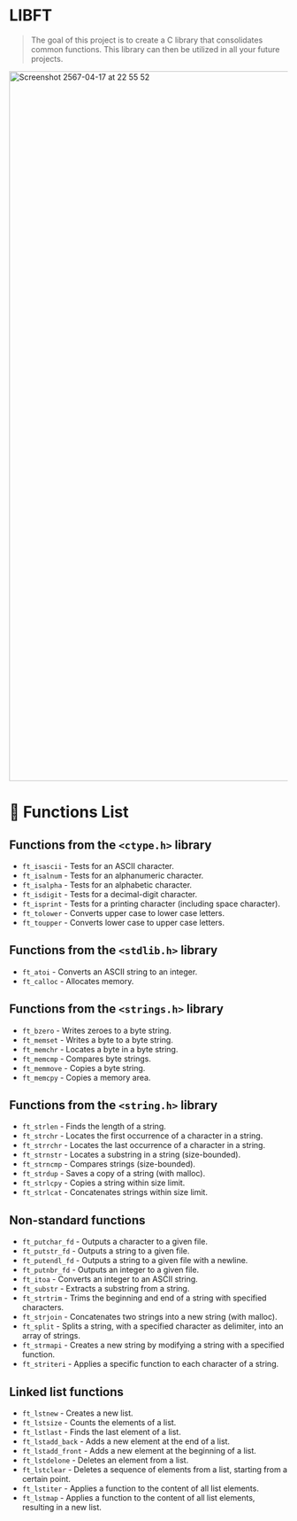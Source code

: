 # LIBFT

> The goal of this project is to create a C library that consolidates common functions. This library can then be utilized in all your future projects.
> 

<img width="1282" alt="Screenshot 2567-04-17 at 22 55 52" src="https://github.com/Tisarji/libft-42cursus/assets/48820052/a0f0c87d-05a7-435e-8776-17fefdb16ab3">


# **📑 Functions List**

## **Functions from the `<ctype.h>` library**

- `ft_isascii` - Tests for an ASCII character.
- `ft_isalnum` - Tests for an alphanumeric character.
- `ft_isalpha` - Tests for an alphabetic character.
- `ft_isdigit` - Tests for a decimal-digit character.
- `ft_isprint` - Tests for a printing character (including space character).
- `ft_tolower` - Converts upper case to lower case letters.
- `ft_toupper` - Converts lower case to upper case letters.

## **Functions from the `<stdlib.h>` library**

- `ft_atoi` - Converts an ASCII string to an integer.
- `ft_calloc` - Allocates memory.

## **Functions from the `<strings.h>` library**

- `ft_bzero` - Writes zeroes to a byte string.
- `ft_memset` - Writes a byte to a byte string.
- `ft_memchr` - Locates a byte in a byte string.
- `ft_memcmp` - Compares byte strings.
- `ft_memmove` - Copies a byte string.
- `ft_memcpy` - Copies a memory area.

## **Functions from the `<string.h>` library**

- `ft_strlen` - Finds the length of a string.
- `ft_strchr` - Locates the first occurrence of a character in a string.
- `ft_strrchr` - Locates the last occurrence of a character in a string.
- `ft_strnstr` - Locates a substring in a string (size-bounded).
- `ft_strncmp` - Compares strings (size-bounded).
- `ft_strdup` - Saves a copy of a string (with malloc).
- `ft_strlcpy` - Copies a string within size limit.
- `ft_strlcat` - Concatenates strings within size limit.

## **Non-standard functions**

- `ft_putchar_fd` - Outputs a character to a given file.
- `ft_putstr_fd` - Outputs a string to a given file.
- `ft_putendl_fd` - Outputs a string to a given file with a newline.
- `ft_putnbr_fd` - Outputs an integer to a given file.
- `ft_itoa` - Converts an integer to an ASCII string.
- `ft_substr` - Extracts a substring from a string.
- `ft_strtrim` - Trims the beginning and end of a string with specified characters.
- `ft_strjoin` - Concatenates two strings into a new string (with malloc).
- `ft_split` - Splits a string, with a specified character as delimiter, into an array of strings.
- `ft_strmapi` - Creates a new string by modifying a string with a specified function.
- `ft_striteri` - Applies a specific function to each character of a string.

## **Linked list functions**

- `ft_lstnew` - Creates a new list.
- `ft_lstsize` - Counts the elements of a list.
- `ft_lstlast` - Finds the last element of a list.
- `ft_lstadd_back` - Adds a new element at the end of a list.
- `ft_lstadd_front` - Adds a new element at the beginning of a list.
- `ft_lstdelone` - Deletes an element from a list.
- `ft_lstclear` - Deletes a sequence of elements from a list, starting from a certain point.
- `ft_lstiter` - Applies a function to the content of all list elements.
- `ft_lstmap` - Applies a function to the content of all list elements, resulting in a new list.
